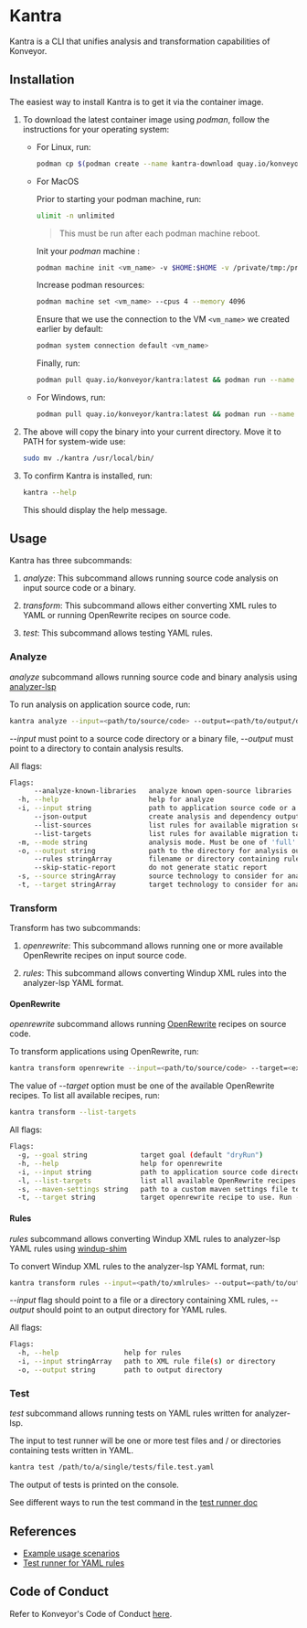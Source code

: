 # Kantra

Kantra is a CLI that unifies analysis and transformation capabilities of Konveyor.

## Installation

The easiest way to install Kantra is to get it via the container image.

1. To download the latest container image using _podman_, follow the instructions for your operating system:

    * For Linux, run:
    
      ```sh
      podman cp $(podman create --name kantra-download quay.io/konveyor/kantra:latest):/usr/local/bin/kantra . && podman rm kantra-download
      ```

    * For MacOS
    
      Prior to starting your podman machine, run:
    
      ```sh
      ulimit -n unlimited
      ```
      > This must be run after each podman machine reboot.
    
      Init your _podman_ machine :
    
      ```sh
      podman machine init <vm_name> -v $HOME:$HOME -v /private/tmp:/private/tmp -v /var/folders/:/var/folders/
      ```
    
      Increase podman resources:
    
      ```sh
      podman machine set <vm_name> --cpus 4 --memory 4096
      ```
    
      Ensure that we use the connection to the VM `<vm_name>` we created earlier by default:
      
      ```sh
      podman system connection default <vm_name>
      ```
    
      Finally, run:
    
      ```sh
      podman pull quay.io/konveyor/kantra:latest && podman run --name kantra-download quay.io/konveyor/kantra:latest 1> /dev/null 2> /dev/null && podman cp kantra-download:/usr/local/bin/darwin-kantra kantra && podman rm kantra-download
      ```
    
    * For Windows, run: 

      ```sh
      podman pull quay.io/konveyor/kantra:latest && podman run --name kantra-download quay.io/konveyor/kantra:latest 1> /dev/null 2> /dev/null && podman cp kantra-download:/usr/local/bin/windows-kantra kantra && podman rm kantra-download
      ```

2. The above will copy the binary into your current directory. Move it to PATH for system-wide use:

    ```sh
    sudo mv ./kantra /usr/local/bin/
    ```

3. To confirm Kantra is installed, run:

    ```sh
    kantra --help
    ```

    This should display the help message.

## Usage

Kantra has three subcommands:

1. _analyze_: This subcommand allows running source code analysis on input source code or a binary.

2. _transform_: This subcommand allows either converting XML rules to YAML or running OpenRewrite recipes on source code.

3. _test_: This subcommand allows testing YAML rules.

### Analyze

_analyze_ subcommand allows running source code and binary analysis using [analyzer-lsp](https://github.com/konveyor/analyzer-lsp)

To run analysis on application source code, run:

```sh
kantra analyze --input=<path/to/source/code> --output=<path/to/output/dir>
```

_--input_ must point to a source code directory or a binary file, _--output_ must point to a directory to contain analysis results. 

All flags:

```sh
Flags:
      --analyze-known-libraries   analyze known open-source libraries
  -h, --help                      help for analyze
  -i, --input string              path to application source code or a binary
      --json-output               create analysis and dependency output as json
      --list-sources              list rules for available migration sources
      --list-targets              list rules for available migration targets
  -m, --mode string               analysis mode. Must be one of 'full' or 'source-only' (default "full")
  -o, --output string             path to the directory for analysis output
      --rules stringArray         filename or directory containing rule files. Use multiple times for additional rules: --rules <rule1> --rules <rule2> ...
      --skip-static-report        do not generate static report
  -s, --source stringArray        source technology to consider for analysis. Use multiple times for additional sources: --source <source1> --source <source2> ...
  -t, --target stringArray        target technology to consider for analysis. Use multiple times for additional targets: --target <target1> --target <target2> ...
```

### Transform

Transform has two subcommands:

1. _openrewrite_: This subcommand allows running one or more available OpenRewrite recipes on input source code.  

2. _rules_: This subcommand allows converting Windup XML rules into the analyzer-lsp YAML format.

#### OpenRewrite

_openrewrite_ subcommand allows running [OpenRewrite](https://docs.openrewrite.org/) recipes on source code.

To transform applications using OpenRewrite, run:

```sh
kantra transform openrewrite --input=<path/to/source/code> --target=<exactly_one_target_from_the_list>
```

The value of _--target_ option must be one of the available OpenRewrite recipes. To list all available recipes, run: 

```sh
kantra transform --list-targets
```

All flags:

```sh
Flags:
  -g, --goal string             target goal (default "dryRun")
  -h, --help                    help for openrewrite
  -i, --input string            path to application source code directory
  -l, --list-targets            list all available OpenRewrite recipes
  -s, --maven-settings string   path to a custom maven settings file to use
  -t, --target string           target openrewrite recipe to use. Run --list-targets to get a list of packaged recipes.
```

#### Rules

_rules_ subcommand allows converting Windup XML rules to analyzer-lsp YAML rules using [windup-shim](https://github.com/konveyor/windup-shim)

To convert Windup XML rules to the analyzer-lsp YAML format, run:

```sh
kantra transform rules --input=<path/to/xmlrules> --output=<path/to/output/dir>
```

_--input_ flag should point to a file or a directory containing XML rules, _--output_ should point to an output directory for YAML rules.

All flags:

```sh
Flags:
  -h, --help                help for rules
  -i, --input stringArray   path to XML rule file(s) or directory
  -o, --output string       path to output directory
```

### Test

_test_ subcommand allows running tests on YAML rules written for analyzer-lsp. 

The input to test runner will be one or more test files and / or directories containing tests written in YAML.

```sh
kantra test /path/to/a/single/tests/file.test.yaml
```

The output of tests is printed on the console.

See different ways to run the test command in the [test runner doc](./docs/testrunner.md#running-tests)

## References 

- [Example usage scenarios](./docs/examples.md)
- [Test runner for YAML rules](./docs/testrunner.md)

## Code of Conduct

Refer to Konveyor's Code of Conduct [here](https://github.com/konveyor/community/blob/main/CODE_OF_CONDUCT.md).
